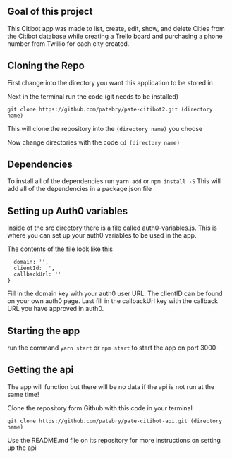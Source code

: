 ## Goal of this project

This Citibot app was made to list, create, edit, show, and delete Cities from the Citibot database while creating a Trello board and purchasing a phone number from Twillio for each city created.

## Cloning the Repo

First change into the directory you want this application to be stored in

Next in the terminal run the code (git needs to be installed)

`git clone https://github.com/patebry/pate-citibot2.git (directory name)
`

This will clone the repository into the `(directory name)` you choose

Now  change directories with the code `cd (directory name)`

## Dependencies
To install all of the dependencies run `yarn add` or `npm install -S`
This will add all of the dependencies in a package.json file

## Setting up Auth0 variables
Inside of the src directory there is a file called auth0-variables.js. This is where you can set up your auth0 variables to be used in the app.

The contents of the file look like this

```export const AUTH_CONFIG = {
  domain: '',
  clientId: '',
  callbackUrl: ''
}
```

Fill in the domain key with your auth0 user URL. The clientID can be found on your own auth0 page. Last fill in the callbackUrl key with the callback URL you have approved in auth0.

## Starting the app
run the command `yarn start` or `npm start` to start the app on port 3000

## Getting the api
The app will function but there will be no data if the api is not run at the same time!

Clone the repository form Github with this code in your terminal

`git clone https://github.com/patebry/pate-citibot-api.git (directory name)`

Use the README.md file on its repository for more instructions on setting up the api
